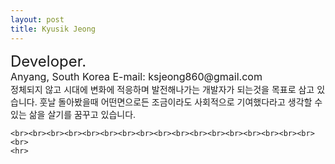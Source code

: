 ```yaml
---
layout: post
title: Kyusik Jeong
---
```

<style>
body{
	 background-img:url("");
     background-repeat:no-repeat;
     background-position: top;
    }
table {background-color:transparent;}
td {background-color:transparent;}
    
    
}
</style>
<p class="desc">
	<font size=5>Developer. </font><br>
    <font size=3>Anyang, South Korea 
	E-mail: ksjeong860@gmail.com <br></font>
    정체되지 않고 시대에 변화에 적응하며 발전해나가는 개발자가 되는것을 목표로 삼고 있습니다.
    훗날 돌아봤을때 어떤면으로든 조금이라도 사회적으로 기여했다라고 생각할 수 있는 삶을 살기를 꿈꾸고 있습니다.
    
    <br><br><br><br><br><br><br><br><br><br><br><br><br><br><br><br><br><br>
    <hr>
</p>




